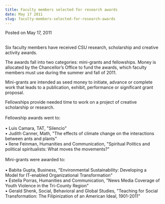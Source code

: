 ```yaml
---
title: Faculty members selected for research awards
date: May 17 2011
slug: faculty-members-selected-for-research-awards
---
```


 



<span class="date">Posted on May 17, 2011    </span>
<p><br>
Six faculty members have received CSU research, scholarship and
creative activity awards.</br></p>
<p>The awards fall into two categories: mini-grants and
fellowships. Money is allocated by the Chancellor&#x2019;s Office to fund
the awards, which faculty members must use during the summer and
fall of 2011.</p>
<p>Mini-grants are intended as seed money to initiate, advance or
complete work that leads to a publication, exhibit, performance or
significant grant proposal.</p>
<p>Fellowships provide needed time to work on a project of creative
scholarship or research.<br>
<br>
Fellowship awards went to:<br>
<br>
&#x2022; Luis Camara, TAT, &quot;Silencio&quot;<br>
&#x2022; Judith Canner, Math, &quot;The effects of climate change on the
interactions between ants and plants&quot;<br>
&#x2022; Ilene Feinman, Humanities and Communication, &quot;Spiritual Politics
and political spiritualists: What moves the movements?&quot;<br>
<br>
Mini-grants were awarded to:<br>
<br>
&#x2022; Babita Gupta, Business, &quot;Environmental Sustainability: Developing
a Model for IT-enabled Organizational Transformation&quot;<br>
&#x2022; Estella Porras, Humanities and Communication, &quot;News Media
Coverage of Youth Violence in the Tri-County Region&quot;<br>
&#x2022; Gerald Shenk, Social, Behavioral and Global Studies, &quot;Teaching
for Social Transformation: The Filipinization of an American Ideal,
1901-2011&quot;<br>
&#xA0;</br></br></br></br></br></br></br></br></br></br></br></br></br></p>





```
